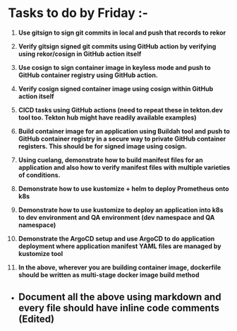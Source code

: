 # Tasks to do by Friday :-

1. **Use gitsign to sign git commits in local and push that records to rekor**

2. **Verify gitsign signed git commits using GitHub action by verifying using rekor/cosign in GitHub action itself**

3. **Use cosign to sign container image in keyless mode and push to GitHub container registry using GitHub action.**

4. **Verify cosign signed container image using cosign within GitHub action itself**


5. **CICD tasks using GitHub actions (need to repeat these in tekton.dev tool too. Tekton hub might have readily available examples)**

6. **Build container image for an application using Buildah tool and push to GitHub container registry in a secure way to private GitHub container registers. This should be for signed image using cosign.**


7. **Using cuelang, demonstrate how to build manifest files for an application and also how to verify manifest files with multiple varieties of conditions.**

8. **Demonstrate how to use kustomize + helm to deploy Prometheus onto k8s**

9. **Demonstrate how to use kustomize to deploy an application into k8s to dev environment and QA environment (dev namespace and QA namespace)**

10. **Demonstrate the ArgoCD setup and use ArgoCD to do application deployment where application manifest YAML files are managed by kustomize tool**

11. **In the above, wherever you are building container image, dockerfile should be written as multi-stage docker image build method**

- ## Document all the above using markdown and every file should have inline code comments (Edited)